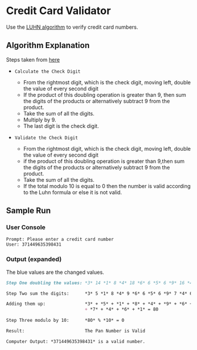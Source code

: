 # Credit Card Validator
Use the [LUHN algorithm](https://en.wikipedia.org/wiki/Luhn_algorithm) to verify credit card numbers.

## Algorithm Explanation

Steps taken from [here](http://www.datageneratortools.com/card/calculator)
* `Calculate the Check Digit`
  * From the rightmost digit, which is the check digit, moving left, double the value of every second digit
  * If the product of this doubling operation is greater than 9, then sum the digits of the products or alternatively subtract 9 from the product.
  * Take the sum of all the digits.
  * Multiply by 9.
  * The last digit is the check digit.
  
* `Validate the Check Digit`
  * From the rightmost digit, which is the check digit, moving left, double the value of every second digit
  * if the product of this doubling operation is greater than 9,then sum the digits of the products or alternatively subtract 9 from the product.
  * Take the sum of all the digits.
  * If the total modulo 10 is equal to 0 then the number is valid according to the Luhn formula or else it is not valid.

## Sample Run

### User Console
```
Prompt: Please enter a credit card number
User: 371449635398431
```

### Output (expanded)
The blue values are the changed values.
```md
Step One doubling the values: *3* 14 *1* 8 *4* 18 *6* 6 *5* 6 *9* 16 *4* 6 *1* <- Check Digit

Step Two sum the digits:      *3* 5 *1* 8 *4* 9 *6* 6 *5* 6 *9* 7 *4* 6 *1* <- No digits above 10

Adding them up:               *3* + *5* + *1* + *8* + *4* + *9* + *6* + *6* + *5* + *6* + *9*
                              + *7* + *4* + *6* + *1* = 80
                              
Step Three modulo by 10:      *80* % *10* = 0

Result:                       The Pan Number is Valid

Computer Output: *371449635398431* is a valid number.
```
